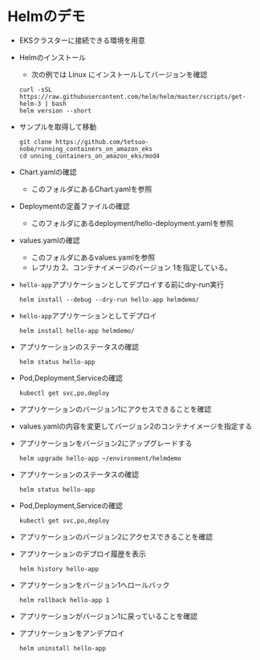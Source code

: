 # Helmのデモ

* EKSクラスターに接続できる環境を用意

* Helmのインストール 
  - 次の例では Linux にインストールしてバージョンを確認
  ```
  curl -sSL https://raw.githubusercontent.com/helm/helm/master/scripts/get-helm-3 | bash
  helm version --short
  ```
* サンプルを取得して移動
  ```
  git clone https://github.com/tetsuo-nobe/running_containers_on_amazon_eks
  cd unning_containers_on_amazon_eks/mod4

  ```
* Chart.yamlの確認
  - このフォルダにあるChart.yamlを参照
* Deploymentの定義ファイルの確認
  - このフォルダにあるdeployment/hello-deployment.yamlを参照
* values.yamlの確認
  - このフォルダにあるvalues.yamlを参照
  - レプリカ 2、コンテナイメージのバージョン 1を指定している。
* `hello-app`アプリケーションとしてデプロイする前にdry-run実行
  ```
  helm install --debug --dry-run hello-app helmdemo/
  ``` 
* `hello-app`アプリケーションとしてデプロイ
  ```
  helm install hello-app helmdemo/
  ``` 
* アプリケーションのステータスの確認
  ```
  helm status hello-app
  ```
* Pod,Deployment,Serviceの確認
  ```
  kubectl get svc,po,deploy
  ```
* アプリケーションのバージョン1にアクセスできることを確認
* values.yamlの内容を変更してバージョン2のコンテナイメージを指定する
* アプリケーションをバージョン2にアップグレードする
  ```
  helm upgrade hello-app ~/environment/helmdemo
  ```
* アプリケーションのステータスの確認
  ```
  helm status hello-app
  ```
* Pod,Deployment,Serviceの確認
  ```
  kubectl get svc,po,deploy
  ```
* アプリケーションのバージョン2にアクセスできることを確認
* アプリケーションのデプロイ履歴を表示
  ```
  helm history hello-app
  ```
* アプリケーションをバージョン1へロールバック
  ```
  helm rollback hello-app 1
  ```
* アプリケーションがバージョン1に戻っていることを確認
* アプリケーションをアンデプロイ
  ```
  helm uninstall hello-app
  ```